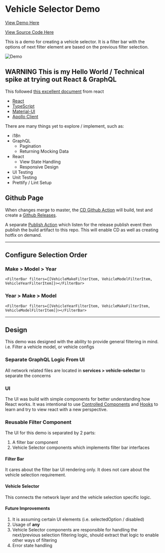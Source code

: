 # Vehicle Selector Demo

[View Demo Here](https://kaga.github.io/vehicle-selector-demo/react/build/)

[View Source Code Here](https://github.com/kaga/react-vehicle-selector)

This is a demo for creating a vehicle selector. It is a filter bar with the options of next
filter element are based on the previous filter selection.

![Demo](https://kaga.github.io/vehicle-selector-demo/asset/preview.gif)

## **WARNING** This is my **Hello World / Technical spike** at trying out React & GraphQL

This followed [this excellent document](https://reactjs.org/docs/thinking-in-react.html) from react

- [React](https://reactjs.org/)
- [TypeScript](https://www.typescriptlang.org/)
- [Material-UI](https://material-ui.com/)
- [Apollo Client](https://www.apollographql.com/docs/react/)

There are many things yet to explore / implement, such as:

- i18n
- GraphQL
  - Pagination
  - Returning Mocking Data
- React
  - View State Handling
  - Responsive Design
- UI Testing
- Unit Testing
- Prettify / Lint Setup

## Github Page

When changes merge to master, the [CD Github Action](https://github.com/kaga/react-vehicle-selector/blob/main/.github/workflows/continuous-deployment.yml)
will build, test and create a [Github Releases](https://github.com/kaga/react-vehicle-selector/releases).

A separate [Publish Action](https://github.com/kaga/react-vehicle-selector/blob/main/.github/workflows/publish.yml)
 which listen for the release publish event then publish the build artifact to this repo. This will enable CD as well as creating hotfix on demand.

---

## Configure Selection Order

### Make > Model > Year

```TSX
<FilterBar filters={[VehicleMakeFilterItem, VehicleModelFilterItem, VehicleYearFilterItem]}></FilterBar>
```

### Year > Make > Model

```TSX
<FilterBar filters={[VehicleYearFilterItem, VehicleMakeFilterItem, VehicleModelFilterItem]}></FilterBar>
```

---

## Design

This demo was designed with the ability to provide general filtering in mind.
i.e. Filter a vehicle model, or vehicle configs  

### Separate GraphQL Logic From UI

All network related files are located in **services > vehicle-selector** to separate the concerns

### UI

The UI was build with simple components for better understanding how React works. It was intentional to
use [Controlled Components](https://reactjs.org/docs/forms.html#controlled-components) and
 [Hooks](https://reactjs.org/docs/hooks-intro.html) to learn and try to view react with a new perspective.  

### Reusable Filter Component

The UI for this demo is separated by 2 parts:

1. A filter bar component
1. Vehicle Selector components which implements filter bar interfaces

#### Filter Bar

It cares about the filter bar UI rendering only. It does not care about the vehicle selection requirement.

#### Vehicle Selector

This connects the network layer and the vehicle selection specific logic.

#### Future Improvements

1. It is assuming certain UI elements (i.e. selectedOption / disabled)
1. Usage of **any**
1. Vehicle Selector components are responsible for handling the next/previous selection filtering logic,
should extract that logic to enable other ways of filtering
1. Error state handling
